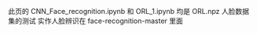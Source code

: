 此页的 CNN_Face_recognition.ipynb 和 ORL_1.ipynb 均是 ORL.npz 人脸数据集的测试
实作人脸辨识在 face-recognition-master 里面
